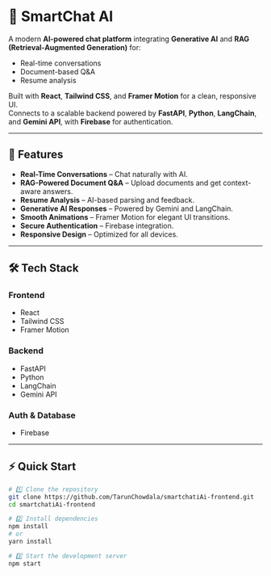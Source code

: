 # 🤖 SmartChat AI

A modern **AI-powered chat platform** integrating **Generative AI** and **RAG (Retrieval-Augmented Generation)** for:
- Real-time conversations
- Document-based Q&A
- Resume analysis

Built with **React**, **Tailwind CSS**, and **Framer Motion** for a clean, responsive UI.  
Connects to a scalable backend powered by **FastAPI**, **Python**, **LangChain**, and **Gemini API**, with **Firebase** for authentication.

---

## 🚀 Features
- **Real-Time Conversations** – Chat naturally with AI.
- **RAG-Powered Document Q&A** – Upload documents and get context-aware answers.
- **Resume Analysis** – AI-based parsing and feedback.
- **Generative AI Responses** – Powered by Gemini and LangChain.
- **Smooth Animations** – Framer Motion for elegant UI transitions.
- **Secure Authentication** – Firebase integration.
- **Responsive Design** – Optimized for all devices.

---

## 🛠 Tech Stack

### **Frontend**
- React  
- Tailwind CSS  
- Framer Motion  

### **Backend**
- FastAPI  
- Python  
- LangChain  
- Gemini API  

### **Auth & Database**
- Firebase

---

## ⚡ Quick Start

```bash
# 1️⃣ Clone the repository
git clone https://github.com/TarunChowdala/smartchatiAi-frontend.git
cd smartchatiAi-frontend

# 2️⃣ Install dependencies
npm install
# or
yarn install

# 3️⃣ Start the development server
npm start
